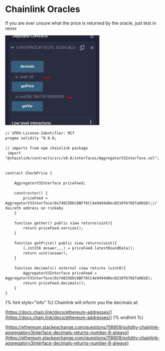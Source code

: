 # Chainlink Oracles

If you are ever unsure what the price is returned by the oracle, just test in remix

![DAi/WETH pricefeed returns](<../../../.gitbook/assets/image (137).png>)

```solidity
// SPDX-License-Identifier: MIT
pragma solidity ^0.8.0;

// imports from npm chainlink package
 import "@chainlink/contracts/src/v0.8/interfaces/AggregatorV3Interface.sol";


contract CheckPrice {
      
    AggregatorV3Interface priceFeed;

    constructor() {
        priceFeed = AggregatorV3Interface(0x74825DbC8BF76CC4e9494d0ecB210f676Efa001D);// dai/eth address on rinkeby
    }

    function getVer() public view returns(uint){
        return priceFeed.version();
    }

    function getPrice() public view returns(uint){
        (,int256 answer,,,) = priceFeed.latestRoundData();
        return uint(answer);  
    }

    function decimals() external view returns (uint8){
        AggregatorV3Interface priceFeed = AggregatorV3Interface(0x74825DbC8BF76CC4e9494d0ecB210f676Efa001D);
        return priceFeed.decimals();
    }
}
```

{% hint style="info" %}
Chainlink will inform you the decimals at:

[https://docs.chain.link/docs/ethereum-addresses/](https://docs.chain.link/docs/ethereum-addresses/)
{% endhint %}

[https://ethereum.stackexchange.com/questions/118809/solidity-chainlink-aggregatorv3interface-decimals-returns-number-8-always](https://ethereum.stackexchange.com/questions/118809/solidity-chainlink-aggregatorv3interface-decimals-returns-number-8-always)
